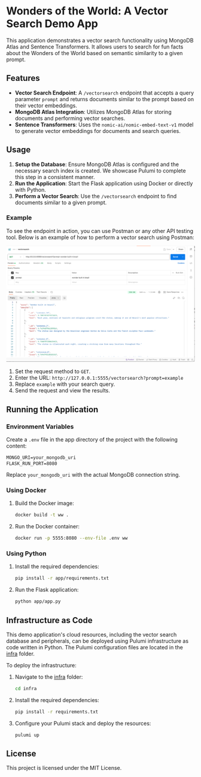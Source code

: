 # Wonders of the World: A Vector Search Demo App

This application demonstrates a vector search functionality using MongoDB Atlas and Sentence Transformers. It allows users to search for fun facts about the Wonders of the World based on semantic similarity to a given prompt.

## Features

- **Vector Search Endpoint**: A `/vectorsearch` endpoint that accepts a query parameter `prompt` and returns documents similar to the prompt based on their vector embeddings.
- **MongoDB Atlas Integration**: Utilizes MongoDB Atlas for storing documents and performing vector searches.
- **Sentence Transformers**: Uses the `nomic-ai/nomic-embed-text-v1` model to generate vector embeddings for documents and search queries.

## Usage

1. **Setup the Database**: Ensure MongoDB Atlas is configured and the necessary search index is created. We showcase Pulumi to complete this step in a consistent manner.
2. **Run the Application**: Start the Flask application using Docker or directly with Python.
3. **Perform a Vector Search**: Use the `/vectorsearch` endpoint to find documents similar to a given prompt.

### Example

To see the endpoint in action, you can use Postman or any other API testing tool. Below is an example of how to perform a vector search using Postman:

![Postman Example](assets/postman.png)

1. Set the request method to `GET`.
2. Enter the URL: `http://127.0.0.1:5555/vectorsearch?prompt=example`
3. Replace `example` with your search query.
4. Send the request and view the results.

## Running the Application

### Environment Variables

Create a `.env` file in the app directory of the project with the following content:

```
MONGO_URI=your_mongodb_uri
FLASK_RUN_PORT=8080
```

Replace `your_mongodb_uri` with the actual MongoDB connection string.

### Using Docker

1. Build the Docker image:
    ```sh
    docker build -t ww .
    ```
2. Run the Docker container:
    ```sh
    docker run -p 5555:8080 --env-file .env ww
    ```

### Using Python

1. Install the required dependencies:
    ```sh
    pip install -r app/requirements.txt
    ```
2. Run the Flask application:
    ```sh
    python app/app.py
    ```

## Infrastructure as Code

This demo application's cloud resources, including the vector search database and peripherals, can be deployed using Pulumi infrastructure as code written in Python. The Pulumi configuration files are located in the [infra](./infra/) folder.

To deploy the infrastructure:

1. Navigate to the [infra](./infra/) folder:
    ```sh
    cd infra
    ```
2. Install the required dependencies:
    ```sh
    pip install -r requirements.txt
    ```
3. Configure your Pulumi stack and deploy the resources:
    ```sh
    pulumi up
    ```

## License

This project is licensed under the MIT License.